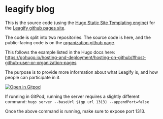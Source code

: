 # leagify blog

This is the source code (using the [Hugo Static Site Templating engine](https://gohugo.io/)) for the [Leagify github pages site](https://leagify.github.io/).

The code is split into two repositories. The source code is here, and the public-facing code is on the [organization github page](https://github.com/Leagify/leagify.github.io).

This follows the example listed in the Hugo docs here: https://gohugo.io/hosting-and-deployment/hosting-on-github/#host-github-user-or-organization-pages


The purpose is to provide more information about what Leagify is, and how people can participate in it.

[![Open in Gitpod](https://gitpod.io/button/open-in-gitpod.svg)](https://gitpod.io/#https://github.com/Leagify/)

If running in GitPod, running the server requires a slightly different command: `hugo server --baseUrl $(gp url 1313) --appendPort=false`

Once the above command is running, make sure to expose port 1313.
